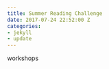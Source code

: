 ```yaml
---
title: Summer Reading Challenge
date: 2017-07-24 22:52:00 Z
categories:
- jekyll
- update
---
```


workshops